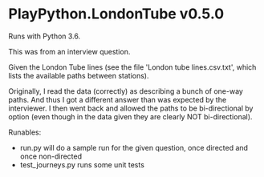 # PlayPython.LondonTube v0.5.0

Runs with Python 3.6.

This was from an interview question. 

Given the London Tube lines (see the file 'London tube lines.csv.txt', which lists the available paths between stations).

Originally, I read the data (correctly) as describing a bunch of one-way paths. And thus I got a different answer than was expected by the interviewer. I then went back and allowed the paths to be bi-directional by option (even though in the data given they are clearly NOT bi-directional). 

Runables:

* run.py will do a sample run for the given question, once directed and once non-directed
* test_journeys.py runs some unit tests

 